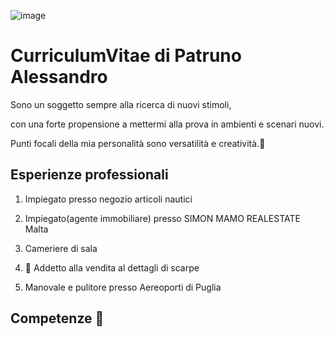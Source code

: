    ![image](https://github.com/user-attachments/assets/06cf81ff-f468-4eb3-8655-1c0baf7b1732)
 
# CurriculumVitae di Patruno Alessandro

Sono un soggetto sempre alla ricerca di nuovi stimoli,

con una forte propensione a mettermi alla prova in ambienti e scenari nuovi.

Punti focali della mia personalità sono versatilità e creatività.🎨

## Esperienze professionali
1. Impiegato presso negozio articoli nautici

2. Impiegato(agente immobiliare) presso SIMON MAMO REALESTATE Malta

3. Cameriere di sala

4. 👟 Addetto alla vendita al dettagli di scarpe

5. Manovale e pulitore presso Aereoporti di Puglia

## Competenze 🔨
